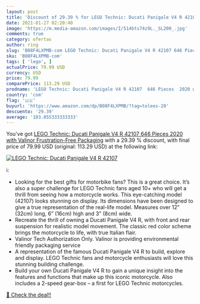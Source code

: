 ```yaml
---
layout: post
title: 'Discount of 29.39 % for LEGO Technic: Ducati Panigale V4 R 42107'
date: 2021-01-27 02:20:40
image: 'https://m.media-amazon.com/images/I/514bts74z9L._SL200_.jpg'
comments: true
category: ofertas
author: ring
slug: 'B08F4LXPMB-com LEGO Technic: Ducati Panigale V4 R 42107 646 Pieces 2020...'
sku: 'B08F4LXPMB-com'
tags: [ 'lego', ]
actualPrice: 79.99 USD
currency: USD
price: 79.99
comparePrice: 113.29 USD
prodname: 'LEGO Technic: Ducati Panigale V4 R 42107  646 Pieces  2020 with Valinor Frustration-Free Packaging'
country: 'com'
flag: '🇺🇸'
buyurl: 'https://www.amazon.com/dp/B08F4LXPMB/?tag=tolees-20'
descuento: '29.39'
average: '103.055333333333'
---
```


You've got [LEGO Technic: Ducati Panigale V4 R 42107  646 Pieces  2020 with Valinor Frustration-Free Packaging](https://www.amazon.com/dp/B08F4LXPMB/?tag=tolees-20) with a  29.39 % discount, with final price of 79.99 USD (original: 113.29 USD) at the following link:

[![LEGO Technic: Ducati Panigale V4 R 42107](https://m.media-amazon.com/images/I/514bts74z9L._SL200_.jpg)](https://www.amazon.com/dp/B08F4LXPMB/?tag=tolees-20)

ℹ️:

- Looking for the best gifts for motorbike fans? This is a great choice. It’s also a super challenge for LEGO Technic fans aged 10+ who will get a thrill from seeing how a motorcycle works. This eye-catching model (42107) looks stunning on display. Its dimensions have been designed to give a true representation of the real-life model. Measures over 12” (32cm) long, 6” (16cm) high and 3” (8cm) wide.
- Recreate the thrill of owning a Ducati Panigale V4 R, with front and rear suspension for realistic model movement. The classic red color scheme brings the motorcycle to life, with true Italian flair.
- Valinor Tech Authorization Only. Valinor is providing environmental friendly packaging service
- A representation of the famous Ducati Panigale V4 R to build, explore and display. LEGO Technic fans and motorcycle enthusiasts will love this stunning building challenge.
- Build your own Ducati Panigale V4 R to gain a unique insight into the features and functions that make up this iconic motorcycle. Also includes a 2-speed gear-box – a first for LEGO Technic motorcycles.

[🛒 Check the deal!!](https://www.amazon.com/dp/B08F4LXPMB/?tag=tolees-20)

